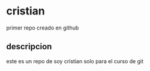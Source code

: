 # cristian
primer repo creado en github

## descripcion
este es un repo de soy cristian solo para el curso de git
